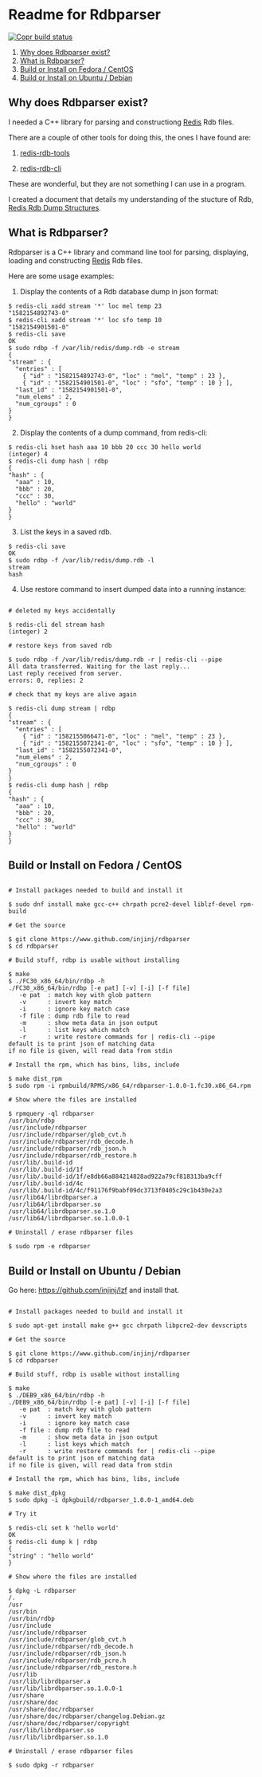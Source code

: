 # Readme for Rdbparser

[![Copr build status](https://copr.fedorainfracloud.org/coprs/injinj/gold/package/rdbparser/status_image/last_build.png)](https://copr.fedorainfracloud.org/coprs/injinj/gold/package/rdbparser/)

1. [Why does Rdbparser exist?](#why-does-rdbparser-exist-)
2. [What is Rdbparser?](#what-is-rdbparser-)
4. [Build or Install on Fedora / CentOS](#build-or-install-on-fedora--centos)
5. [Build or Install on Ubuntu / Debian](#build-or-install-on-ubuntu--debian)

## Why does Rdbparser exist?

I needed a C++ library for parsing and constructiong
[Redis](https://github.com/antirez/redis) Rdb files.

There are a couple of other tools for doing this, the ones I have found are:

1. [redis-rdb-tools](https://github.com/sripathikrishnan/redis-rdb-tools)

2. [redis-rdb-cli](https://github.com/leonchen83/redis-rdb-cli)

These are wonderful, but they are not something I can use in a program.

I created a document that details my understanding of the stucture of Rdb,
[Redis Rdb Dump Structures](rdb.adoc).

## What is Rdbparser?

Rdbparser is a C++ library and command line tool for parsing, displaying,
loading and constructing [Redis](https://github.com/antirez/redis) Rdb files.

Here are some usage examples:

1. Display the contents of a Rdb database dump in json format:

```console
$ redis-cli xadd stream '*' loc mel temp 23
"1582154892743-0"
$ redis-cli xadd stream '*' loc sfo temp 10
"1582154901501-0"
$ redis-cli save
OK
$ sudo rdbp -f /var/lib/redis/dump.rdb -e stream
{
"stream" : {
  "entries" : [
    { "id" : "1582154892743-0", "loc" : "mel", "temp" : 23 },
    { "id" : "1582154901501-0", "loc" : "sfo", "temp" : 10 } ],
  "last_id" : "1582154901501-0",
  "num_elems" : 2,
  "num_cgroups" : 0
}
}
```

2. Display the contents of a dump command, from redis-cli:

```console
$ redis-cli hset hash aaa 10 bbb 20 ccc 30 hello world
(integer) 4
$ redis-cli dump hash | rdbp
{
"hash" : {
  "aaa" : 10,
  "bbb" : 20,
  "ccc" : 30,
  "hello" : "world"
}
}
```

3. List the keys in a saved rdb.

```console
$ redis-cli save
OK
$ sudo rdbp -f /var/lib/redis/dump.rdb -l
stream
hash
```

4. Use restore command to insert dumped data into a running instance:

```console

# deleted my keys accidentally

$ redis-cli del stream hash
(integer) 2

# restore keys from saved rdb

$ sudo rdbp -f /var/lib/redis/dump.rdb -r | redis-cli --pipe
All data transferred. Waiting for the last reply...
Last reply received from server.
errors: 0, replies: 2

# check that my keys are alive again

$ redis-cli dump stream | rdbp
{
"stream" : {
  "entries" : [
    { "id" : "1582155066471-0", "loc" : "mel", "temp" : 23 },
    { "id" : "1582155072341-0", "loc" : "sfo", "temp" : 10 } ],
  "last_id" : "1582155072341-0",
  "num_elems" : 2,
  "num_cgroups" : 0
}
}
$ redis-cli dump hash | rdbp
{
"hash" : {
  "aaa" : 10,
  "bbb" : 20,
  "ccc" : 30,
  "hello" : "world"
}
}
```

## Build or Install on Fedora / CentOS

```console

# Install packages needed to build and install it

$ sudo dnf install make gcc-c++ chrpath pcre2-devel liblzf-devel rpm-build

# Get the source

$ git clone https://www.github.com/injinj/rdbparser
$ cd rdbparser

# Build stuff, rdbp is usable without installing

$ make
$ ./FC30_x86_64/bin/rdbp -h
./FC30_x86_64/bin/rdbp [-e pat] [-v] [-i] [-f file]
   -e pat  : match key with glob pattern
   -v      : invert key match
   -i      : ignore key match case
   -f file : dump rdb file to read
   -m      : show meta data in json output
   -l      : list keys which match
   -r      : write restore commands for | redis-cli --pipe
default is to print json of matching data
if no file is given, will read data from stdin

# Install the rpm, which has bins, libs, include

$ make dist_rpm
$ sudo rpm -i rpmbuild/RPMS/x86_64/rdbparser-1.0.0-1.fc30.x86_64.rpm

# Show where the files are installed

$ rpmquery -ql rdbparser
/usr/bin/rdbp
/usr/include/rdbparser
/usr/include/rdbparser/glob_cvt.h
/usr/include/rdbparser/rdb_decode.h
/usr/include/rdbparser/rdb_json.h
/usr/include/rdbparser/rdb_restore.h
/usr/lib/.build-id
/usr/lib/.build-id/1f
/usr/lib/.build-id/1f/e8db66a884214828ad922a79cf818313ba9cff
/usr/lib/.build-id/4c
/usr/lib/.build-id/4c/f91176f9babf09dc3713f0405c29c1b430e2a3
/usr/lib64/librdbparser.a
/usr/lib64/librdbparser.so
/usr/lib64/librdbparser.so.1.0
/usr/lib64/librdbparser.so.1.0.0-1

# Uninstall / erase rdbparser files

$ sudo rpm -e rdbparser
```

## Build or Install on Ubuntu / Debian

Go here: https://github.com/injinj/lzf and install that.

```console

# Install packages needed to build and install it

$ sudo apt-get install make g++ gcc chrpath libpcre2-dev devscripts

# Get the source

$ git clone https://www.github.com/injinj/rdbparser
$ cd rdbparser

# Build stuff, rdbp is usable without installing

$ make
$ ./DEB9_x86_64/bin/rdbp -h                                                
./DEB9_x86_64/bin/rdbp [-e pat] [-v] [-i] [-f file]
   -e pat  : match key with glob pattern
   -v      : invert key match
   -i      : ignore key match case
   -f file : dump rdb file to read
   -m      : show meta data in json output
   -l      : list keys which match
   -r      : write restore commands for | redis-cli --pipe
default is to print json of matching data
if no file is given, will read data from stdin

# Install the rpm, which has bins, libs, include

$ make dist_dpkg
$ sudo dpkg -i dpkgbuild/rdbparser_1.0.0-1_amd64.deb

# Try it

$ redis-cli set k 'hello world'
OK
$ redis-cli dump k | rdbp
{
"string" : "hello world"
}

# Show where the files are installed

$ dpkg -L rdbparser
/.
/usr
/usr/bin
/usr/bin/rdbp
/usr/include
/usr/include/rdbparser
/usr/include/rdbparser/glob_cvt.h
/usr/include/rdbparser/rdb_decode.h
/usr/include/rdbparser/rdb_json.h
/usr/include/rdbparser/rdb_pcre.h
/usr/include/rdbparser/rdb_restore.h
/usr/lib
/usr/lib/librdbparser.a
/usr/lib/librdbparser.so.1.0.0-1
/usr/share
/usr/share/doc
/usr/share/doc/rdbparser
/usr/share/doc/rdbparser/changelog.Debian.gz
/usr/share/doc/rdbparser/copyright
/usr/lib/librdbparser.so
/usr/lib/librdbparser.so.1.0

# Uninstall / erase rdbparser files

$ sudo dpkg -r rdbparser

```

